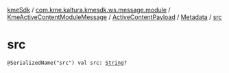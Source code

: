 [kmeSdk](../../../../index.md) / [com.kme.kaltura.kmesdk.ws.message.module](../../../index.md) / [KmeActiveContentModuleMessage](../../index.md) / [ActiveContentPayload](../index.md) / [Metadata](index.md) / [src](./src.md)

# src

`@SerializedName("src") val src: `[`String`](https://kotlinlang.org/api/latest/jvm/stdlib/kotlin/-string/index.html)`?`